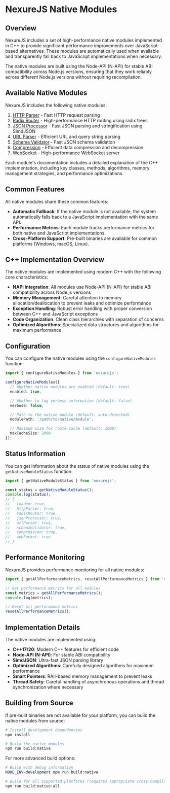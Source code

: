 # NexureJS Native Modules

## Overview

NexureJS includes a set of high-performance native modules implemented in C++ to provide significant performance improvements over JavaScript-based alternatives. These modules are automatically used when available and transparently fall back to JavaScript implementations when necessary.

The native modules are built using the Node-API (N-API) for stable ABI compatibility across Node.js versions, ensuring that they work reliably across different Node.js versions without requiring recompilation.

## Available Native Modules

NexureJS includes the following native modules:

1. [HTTP Parser](./http-parser.md) - Fast HTTP request parsing
2. [Radix Router](./radix-router.md) - High-performance HTTP routing using radix trees
3. [JSON Processor](./json-processor.md) - Fast JSON parsing and stringification using SimdJSON
4. [URL Parser](./url-parser.md) - Efficient URL and query string parsing
5. [Schema Validator](./schema-validator.md) - Fast JSON schema validation
6. [Compression](./compression.md) - Efficient data compression and decompression
7. [WebSocket](./websocket.md) - High-performance WebSocket server

Each module's documentation includes a detailed explanation of the C++ implementation, including key classes, methods, algorithms, memory management strategies, and performance optimizations.

## Common Features

All native modules share these common features:

- **Automatic Fallback**: If the native module is not available, the system automatically falls back to a JavaScript implementation with the same API.
- **Performance Metrics**: Each module tracks performance metrics for both native and JavaScript implementations.
- **Cross-Platform Support**: Pre-built binaries are available for common platforms (Windows, macOS, Linux).

## C++ Implementation Overview

The native modules are implemented using modern C++ with the following core characteristics:

- **NAPI Integration**: All modules use Node-API (N-API) for stable ABI compatibility across Node.js versions
- **Memory Management**: Careful attention to memory allocation/deallocation to prevent leaks and optimize performance
- **Exception Handling**: Robust error handling with proper conversion between C++ and JavaScript exceptions
- **Code Organization**: Clean class hierarchies with separation of concerns
- **Optimized Algorithms**: Specialized data structures and algorithms for maximum performance

## Configuration

You can configure the native modules using the `configureNativeModules` function:

```typescript
import { configureNativeModules } from 'nexurejs';

configureNativeModules({
  // Whether native modules are enabled (default: true)
  enabled: true,

  // Whether to log verbose information (default: false)
  verbose: false,

  // Path to the native module (default: auto-detected)
  modulePath: '/path/to/native/module',

  // Maximum size for route cache (default: 1000)
  maxCacheSize: 2000
});
```

## Status Information

You can get information about the status of native modules using the `getNativeModuleStatus` function:

```typescript
import { getNativeModuleStatus } from 'nexurejs';

const status = getNativeModuleStatus();
console.log(status);
// {
//   loaded: true,
//   httpParser: true,
//   radixRouter: true,
//   jsonProcessor: true,
//   urlParser: true,
//   schemaValidator: true,
//   compression: true,
//   webSocket: true
// }
```

## Performance Monitoring

NexureJS provides performance monitoring for all native modules:

```typescript
import { getAllPerformanceMetrics, resetAllPerformanceMetrics } from 'nexurejs';

// Get performance metrics for all modules
const metrics = getAllPerformanceMetrics();
console.log(metrics);

// Reset all performance metrics
resetAllPerformanceMetrics();
```

## Implementation Details

The native modules are implemented using:

- **C++17/20**: Modern C++ features for efficient code
- **Node-API (N-API)**: For stable ABI compatibility
- **SimdJSON**: Ultra-fast JSON parsing library
- **Optimized Algorithms**: Carefully designed algorithms for maximum performance
- **Smart Pointers**: RAII-based memory management to prevent leaks
- **Thread Safety**: Careful handling of asynchronous operations and thread synchronization where necessary

## Building from Source

If pre-built binaries are not available for your platform, you can build the native modules from source:

```bash
# Install development dependencies
npm install

# Build the native modules
npm run build:native
```

For more advanced build options:

```bash
# Build with debug information
NODE_ENV=development npm run build:native

# Build for all supported platforms (requires appropriate cross-compilation tools)
npm run build:native:all
```
